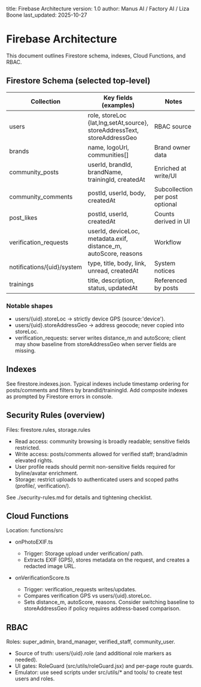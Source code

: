 title: Firebase Architecture
version: 1.0
author: Manus AI / Factory AI / Liza Boone
last_updated: 2025-10-27

# Firebase Architecture

This document outlines Firestore schema, indexes, Cloud Functions, and RBAC.

## Firestore Schema (selected top-level)

| Collection | Key fields (examples) | Notes |
|------------|------------------------|-------|
| users | role, storeLoc {lat,lng,setAt,source}, storeAddressText, storeAddressGeo | RBAC source |
| brands | name, logoUrl, communities[] | Brand owner data |
| community_posts | userId, brandId, brandName, trainingId, createdAt | Enriched at write/UI |
| community_comments | postId, userId, body, createdAt | Subcollection per post optional |
| post_likes | postId, userId, createdAt | Counts derived in UI |
| verification_requests | userId, deviceLoc, metadata.exif, distance_m, autoScore, reasons | Workflow |
| notifications/{uid}/system | type, title, body, link, unread, createdAt | System notices |
| trainings | title, description, status, updatedAt | Referenced by posts |

### Notable shapes

- users/{uid}.storeLoc → strictly device GPS (source:'device').
- users/{uid}.storeAddressGeo → address geocode; never copied into storeLoc.
- verification_requests: server writes distance_m and autoScore; client may show baseline from
  storeAddressGeo when server fields are missing.

## Indexes

See firestore.indexes.json. Typical indexes include timestamp ordering for posts/comments and filters
by brandId/trainingId. Add composite indexes as prompted by Firestore errors in console.

## Security Rules (overview)

Files: firestore.rules, storage.rules

- Read access: community browsing is broadly readable; sensitive fields restricted.
- Write access: posts/comments allowed for verified staff; brand/admin elevated rights.
- User profile reads should permit non-sensitive fields required for byline/avatar enrichment.
- Storage: restrict uploads to authenticated users and scoped paths (profile/, verification/).

See ./security-rules.md for details and tightening checklist.

## Cloud Functions

Location: functions/src

- onPhotoEXIF.ts
  - Trigger: Storage upload under verification/ path.
  - Extracts EXIF (GPS), stores metadata on the request, and creates a redacted image URL.

- onVerificationScore.ts
  - Trigger: verification_requests writes/updates.
  - Compares verification GPS vs users/{uid}.storeLoc.
  - Sets distance_m, autoScore, reasons. Consider switching baseline to storeAddressGeo if policy
    requires address-based comparison.

## RBAC

Roles: super_admin, brand_manager, verified_staff, community_user.

- Source of truth: users/{uid}.role (and additional role markers as needed).
- UI gates: RoleGuard (src/utils/roleGuard.jsx) and per-page route guards.
- Emulator: use seed scripts under src/utils/* and tools/ to create test users and roles.
